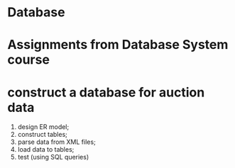 # Database
# Assignments from Database System course

# construct a database for auction data

1. design ER model;
2. construct tables;
3. parse data from XML files;
4. load data to tables;
5. test (using SQL queries)
